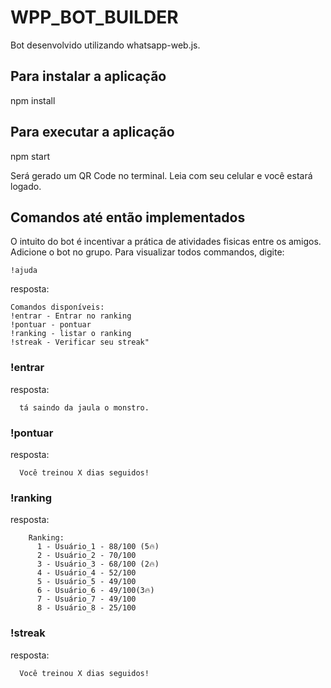 # WPP_BOT_BUILDER

Bot desenvolvido utilizando whatsapp-web.js.


## Para instalar a aplicação
  npm install
  
  
## Para executar a aplicação
  npm start
  
  Será gerado um QR Code no terminal. Leia com seu celular e você estará logado.
  
  
## Comandos até então implementados
  O intuito do bot é incentivar a prática de atividades fisicas entre os amigos. Adicione o bot no grupo.
Para visualizar todos commandos, digite:

   ```
   !ajuda
   ```
   resposta:
   ```
   Comandos disponíveis:
   !entrar - Entrar no ranking
   !pontuar - pontuar
   !ranking - listar o ranking
   !streak - Verificar seu streak"
   ```

  ### !entrar <Nome>
  
   resposta:
  ```
    tá saindo da jaula o monstro.
   ```
    
   ### !pontuar
   
   resposta:
  ```
    Você treinou X dias seguidos!
   ```
  
   ### !ranking
   
   resposta:
  ```
      Ranking:
        1 - Usuário_1 - 88/100 (5🔥)
        2 - Usuário_2 - 70/100
        3 - Usuário_3 - 68/100 (2🔥)
        4 - Usuário_4 - 52/100
        5 - Usuário_5 - 49/100
        6 - Usuário_6 - 49/100(3🔥)
        7 - Usuário_7 - 49/100
        8 - Usuário_8 - 25/100
   ```
   ### !streak
   
   resposta:
  ```
    Você treinou X dias seguidos!
   ```
  
